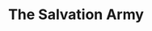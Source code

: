 ---
title: "The Salvation Army"
url: /saint-louis/the-salvation-army-forest-park-avenue/
shop: charity
---